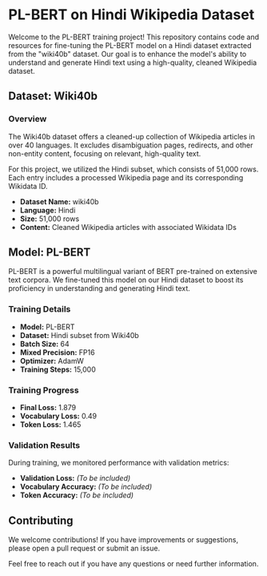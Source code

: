 # PL-BERT on Hindi Wikipedia Dataset

Welcome to the PL-BERT training project! This repository contains code and resources for fine-tuning the PL-BERT model on a Hindi dataset extracted from the "wiki40b" dataset. Our goal is to enhance the model's ability to understand and generate Hindi text using a high-quality, cleaned Wikipedia dataset.

## Dataset: Wiki40b

### Overview
The Wiki40b dataset offers a cleaned-up collection of Wikipedia articles in over 40 languages. It excludes disambiguation pages, redirects, and other non-entity content, focusing on relevant, high-quality text. 

For this project, we utilized the Hindi subset, which consists of 51,000 rows. Each entry includes a processed Wikipedia page and its corresponding Wikidata ID.

- **Dataset Name:** wiki40b
- **Language:** Hindi
- **Size:** 51,000 rows
- **Content:** Cleaned Wikipedia articles with associated Wikidata IDs

## Model: PL-BERT

PL-BERT is a powerful multilingual variant of BERT pre-trained on extensive text corpora. We fine-tuned this model on our Hindi dataset to boost its proficiency in understanding and generating Hindi text.

### Training Details

- **Model:** PL-BERT
- **Dataset:** Hindi subset from Wiki40b
- **Batch Size:** 64
- **Mixed Precision:** FP16
- **Optimizer:** AdamW
- **Training Steps:** 15,000

### Training Progress

- **Final Loss:** 1.879
- **Vocabulary Loss:** 0.49
- **Token Loss:** 1.465

### Validation Results

During training, we monitored performance with validation metrics:

- **Validation Loss:** *(To be included)*
- **Vocabulary Accuracy:** *(To be included)*
- **Token Accuracy:** *(To be included)*

## Contributing

We welcome contributions! If you have improvements or suggestions, please open a pull request or submit an issue.

Feel free to reach out if you have any questions or need further information.

